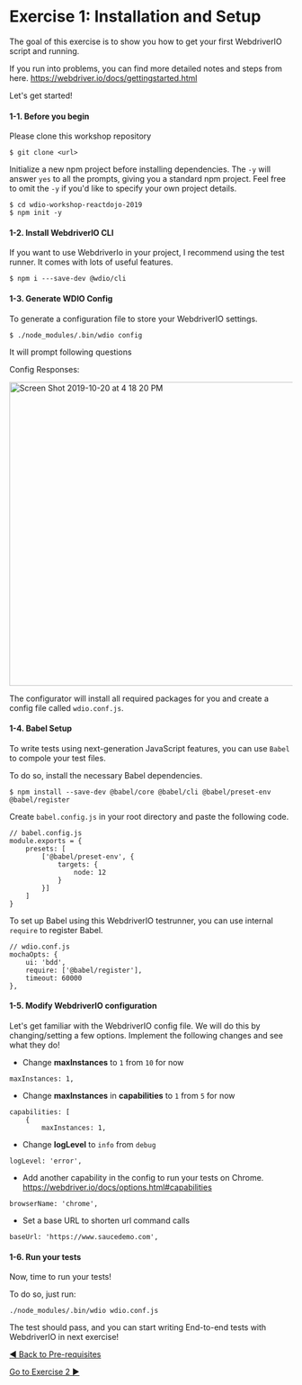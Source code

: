 # Exercise 1: Installation and Setup

The goal of this exercise is to show you how to get your first WebdriverIO script and running.

If you run into problems, you can find more detailed notes and steps from here. https://webdriver.io/docs/gettingstarted.html

Let's get started!

#### 1-1. Before you begin

Please clone this workshop repository

```
$ git clone <url>
```

Initialize a new npm project before installing dependencies. The `-y` will answer `yes` to all the prompts, giving you a standard npm project. Feel free to omit the `-y` if you'd like to specify your own project details.

```
$ cd wdio-workshop-reactdojo-2019
$ npm init -y
```

#### 1-2. Install WebdriverIO CLI

If you want to use WebdriverIo in your project, I recommend using the test runner. It comes with lots of useful features.

```
$ npm i ---save-dev @wdio/cli
```

#### 1-3. Generate WDIO Config

To generate a configuration file to store your WebdriverIO settings.

```
$ ./node_modules/.bin/wdio config
```

It will prompt following questions

Config Responses:

<img width="540" alt="Screen Shot 2019-10-20 at 4 18 20 PM" src="https://user-images.githubusercontent.com/35462805/67168085-46f8f000-f355-11e9-98ae-2032c3d330a5.png">

The configurator will install all required packages for you and create a config file called `wdio.conf.js`.

#### 1-4. Babel Setup

To write tests using next-generation JavaScript features, you can use `Babel` to compole your test files.

To do so, install the necessary Babel dependencies.

```
$ npm install --save-dev @babel/core @babel/cli @babel/preset-env @babel/register
```

Create `babel.config.js` in your root directory and paste the following code.

```
// babel.config.js
module.exports = {
    presets: [
        ['@babel/preset-env', {
            targets: {
                node: 12
            }
        }]
    ]
}
```

To set up Babel using this WebdriverIO testrunner, you can use internal `require` to register Babel.

```
// wdio.conf.js
mochaOpts: {
    ui: 'bdd',
    require: ['@babel/register'],
    timeout: 60000
},
```

#### 1-5. Modify WebdriverIO configuration

Let's get familiar with the WebdriverIO config file. We will do this by changing/setting a few options. Implement the following changes and see what they do!

- Change **maxInstances** to `1` from `10` for now

```
maxInstances: 1,
```

- Change **maxInstances** in **capabilities** to `1` from `5` for now

```
capabilities: [
    {
        maxInstances: 1,
```

- Change **logLevel** to `info` from `debug`

```
logLevel: 'error',
```

- Add another capability in the config to run your tests on Chrome.
  https://webdriver.io/docs/options.html#capabilities

```
browserName: 'chrome',
```

- Set a base URL to shorten url command calls

```
baseUrl: 'https://www.saucedemo.com',
```

#### 1-6. Run your tests

Now, time to run your tests!

To do so, just run:

```
./node_modules/.bin/wdio wdio.conf.js
```

The test should pass, and you can start writing End-to-end tests with WebdriverIO in next exercise!

[ ◀️ Back to Pre-requisites](README.md)

[Go to Exercise 2 ▶️](./exercise2.md)
